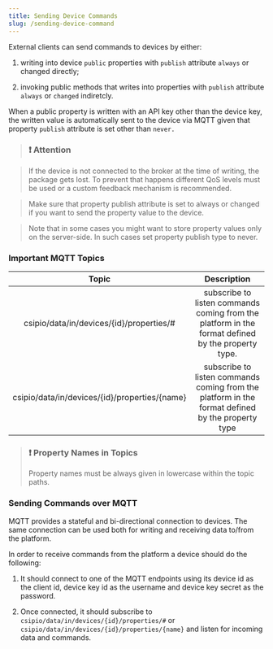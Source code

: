 ```yaml
---
title: Sending Device Commands
slug: /sending-device-command
---
```


External clients can send commands to devices by either:

1. writing into device `public` properties with `publish` attribute `always` or changed directly;

2. invoking public methods that writes into properties with `publish` attribute `always` or `changed` indiretcly.

When a public property is written with an API key other than the device key, the written value is automatically sent to the device via MQTT given that property `publish` attribute is set other than `never.`

> ### ❗️ Attention

> If the device is not connected to the broker at the time of writing, the package gets lost. To prevent that happens different QoS levels must be used or a custom feedback mechanism is recommended.

> Make sure that property publish attribute is set to always or changed if you want to send the property value to the device.

> Note that in some cases you might want to store property values only on the server-side. In such cases set property publish type to never.

### Important MQTT Topics

| Topic	| Description| 
| :-------------: |:-------------:|
| csipio/data/in/devices/{id}/properties/#	 |  subscribe to listen commands coming from the platform in the format defined by the property type.|  
| csipio/data/in/devices/{id}/properties/{name} | 	subscribe to listen commands coming from the platform in the format defined by the property type |  

> ### ❗️ Property Names in Topics
> Property names must be always given in lowercase within the topic paths.

### Sending Commands over MQTT

MQTT provides a stateful and bi-directional connection to devices. The same connection can be used both for writing and receiving data to/from the platform.

In order to receive commands from the platform a device should do the following:

1. It should connect to one of the MQTT endpoints using its device id as the client id, device key id as the username and device key secret as the password.

2. Once connected, it should subscribe to `csipio/data/in/devices/{id}/properties/#` or `csipio/data/in/devices/{id}/properties/{name}` and listen for incoming data and commands.